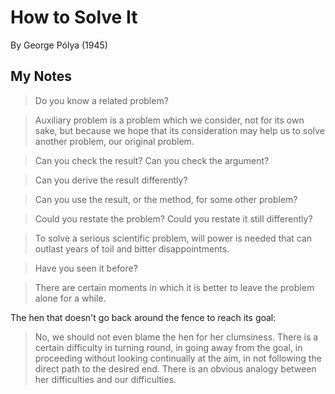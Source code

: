 # How to Solve It

By George Pólya (1945)

## My Notes

> Do you know a related problem?

> Auxiliary problem is a problem which we consider, not for its own sake, but because we hope that its consideration may help us to solve another problem, our original problem.

> Can you check the result? Can you check the argument?

> Can you derive the result differently?

> Can you use the result, or the method, for some other problem?

> Could you restate the problem? Could you restate it still differently?

> To solve a serious scientific problem, will power is needed that can outlast years of toil and bitter disappointments.

> Have you seen it before?

> There are certain moments in which it is better to leave the problem alone for a while.

The hen that doesn't go back around the fence to reach its goal:

> No, we should not even blame the hen for her clumsiness. There is a certain difficulty in turning round, in going away from the goal, in proceeding without looking continually at the aim, in not following the direct path to the desired end. There is an obvious analogy between her difficulties and our difficulties.